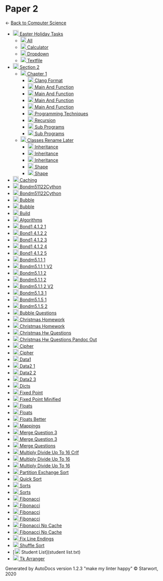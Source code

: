 <style>img{height:18px;margin-bottom:-3px}</style>

# Paper 2

← [Back to Computer Science](..)

- [![Folder](https://starwort.github.io/computer-science/icon-folder.png) Easter Holiday Tasks](easter_holiday_tasks/index.html)
  - [![HTML file](https://img.icons8.com/windows/512/4a90e2/regular-document.png) All](easter_holiday_tasks/all.html)
  - [![HTML file](https://img.icons8.com/windows/512/4a90e2/regular-document.png) Calculator](easter_holiday_tasks/calculator.html)
  - [![HTML file](https://img.icons8.com/windows/512/4a90e2/regular-document.png) Dropdown](easter_holiday_tasks/dropdown.html)
  - [![HTML file](https://img.icons8.com/windows/512/4a90e2/regular-document.png) Textfile](easter_holiday_tasks/textfile.html)
- [![Folder](https://starwort.github.io/computer-science/icon-folder.png) Section 2](section_2/index.html)
  - [![Folder](https://starwort.github.io/computer-science/icon-folder.png) Chapter 1](section_2/chapter_1/index.html)
    - [![CLANG-FORMAT file](https://img.icons8.com/windows/512/4a90e2/file-configuration.png) Clang Format](section_2/chapter_1/.clang-format)
    - [![ file](https://img.icons8.com/windows/512/4a90e2/binary-file.png) Main And Function](section_2/chapter_1/main_and_function)
    - [![C file](https://img.icons8.com/windows/512/4a90e2/c.png) Main And Function](section_2/chapter_1/main_and_function.c)
    - [![OCRPSC file](https://img.icons8.com/windows/512/4a90e2/code-file.png) Main And Function](section_2/chapter_1/main_and_function.ocrpsc)
    - [![SPLW file](https://starwort.github.io/computer-science/icon-splw.png) Main And Function](section_2/chapter_1/main_and_function.splw)
    - [![MD file](https://img.icons8.com/windows/512/4a90e2/regular-document.png) Programming Techniques](section_2/chapter_1/programming_techniques.html)
    - [![MD file](https://img.icons8.com/windows/512/4a90e2/regular-document.png) Recursion](section_2/chapter_1/recursion.html)
    - [![C file](https://img.icons8.com/windows/512/4a90e2/c.png) Sub Programs](section_2/chapter_1/sub_programs.c)
    - [![MD file](https://img.icons8.com/windows/512/4a90e2/regular-document.png) Sub Programs](section_2/chapter_1/sub_programs.html)
  - [![Folder](https://starwort.github.io/computer-science/icon-folder.png) Classes Rename Later](section_2/classes_RENAME_LATER/index.html)
    - [![MD file](https://img.icons8.com/windows/512/4a90e2/regular-document.png) Inheritance](section_2/classes_RENAME_LATER/inheritance.html)
    - [![PSC file](https://img.icons8.com/windows/512/4a90e2/code-file.png) Inheritance](section_2/classes_RENAME_LATER/inheritance.psc)
    - [![PY file](https://img.icons8.com/windows/512/4a90e2/py.png) Inheritance](section_2/classes_RENAME_LATER/inheritance.py)
    - [![PY file](https://img.icons8.com/windows/512/4a90e2/py.png) Shape](section_2/classes_RENAME_LATER/shape.py)
    - [![SPLW file](https://starwort.github.io/computer-science/icon-splw.png) Shape](section_2/classes_RENAME_LATER/shape.splw)
- [![DLL file](https://img.icons8.com/windows/512/4a90e2/dll.png) Caching](Caching.dll)
- [![C file](https://img.icons8.com/windows/512/4a90e2/c.png) Bondm51122Cython](bondm51122cython.c)
- [![PY file](https://img.icons8.com/windows/512/4a90e2/py.png) Bondm51122Cython](bondm51122cython.py)
- [![CS file](https://img.icons8.com/windows/512/4a90e2/cs.png) Bubble](bubble.cs)
- [![EXE file](https://img.icons8.com/windows/512/4a90e2/exe.png) Bubble](bubble.exe)
- [![SH file](https://img.icons8.com/windows/512/4a90e2/important-file.png) Build](build.sh)
- [![SPLW file](https://starwort.github.io/computer-science/icon-splw.png) Algorithms](colliert_algorithms.splw)
- [![SPLW file](https://starwort.github.io/computer-science/icon-splw.png) Bond1 4.1.2 1](colliert_bond1-4.1.2-1.splw)
- [![SPLW file](https://starwort.github.io/computer-science/icon-splw.png) Bond1 4.1.2 2](colliert_bond1-4.1.2-2.splw)
- [![SPLW file](https://starwort.github.io/computer-science/icon-splw.png) Bond1 4.1.2 3](colliert_bond1-4.1.2-3.splw)
- [![SPLW file](https://starwort.github.io/computer-science/icon-splw.png) Bond1 4.1.2 4](colliert_bond1-4.1.2-4.splw)
- [![SPLW file](https://starwort.github.io/computer-science/icon-splw.png) Bond1 4.1.2 5](colliert_bond1-4.1.2-5.splw)
- [![PY file](https://img.icons8.com/windows/512/4a90e2/py.png) Bondm5.1.1 1](colliert_bondm5.1.1-1.py)
- [![PY file](https://img.icons8.com/windows/512/4a90e2/py.png) Bondm5.1.1 1 V2](colliert_bondm5.1.1-1_v2.py)
- [![PY file](https://img.icons8.com/windows/512/4a90e2/py.png) Bondm5.1.1 2](colliert_bondm5.1.1-2.py)
- [![SPLW file](https://starwort.github.io/computer-science/icon-splw.png) Bondm5.1.1 2](colliert_bondm5.1.1-2.splw)
- [![PY file](https://img.icons8.com/windows/512/4a90e2/py.png) Bondm5.1.1 2 V2](colliert_bondm5.1.1-2_v2.py)
- [![PY file](https://img.icons8.com/windows/512/4a90e2/py.png) Bondm5.1.3 1](colliert_bondm5.1.3-1.py)
- [![PY file](https://img.icons8.com/windows/512/4a90e2/py.png) Bondm5.1.5 1](colliert_bondm5.1.5-1.py)
- [![PY file](https://img.icons8.com/windows/512/4a90e2/py.png) Bondm5.1.5 2](colliert_bondm5.1.5-2.py)
- [![TXT file](https://img.icons8.com/windows/512/4a90e2/document.png) Bubble Questions](colliert_bubble_questions.txt)
- [![HTML file](https://img.icons8.com/windows/512/4a90e2/regular-document.png) Christmas Homework](colliert_christmas_homework.html)
- [![MD file](https://img.icons8.com/windows/512/4a90e2/regular-document.png) Christmas Homework](colliert_christmas_homework.html)
- [![MD file](https://img.icons8.com/windows/512/4a90e2/regular-document.png) Christmas Hw Questions](colliert_christmas_hw_questions.html)
- [![HTML file](https://img.icons8.com/windows/512/4a90e2/regular-document.png) Christmas Hw Questions Pandoc Out](colliert_christmas_hw_questions_pandoc_out.html)
- [![PY file](https://img.icons8.com/windows/512/4a90e2/py.png) Cipher](colliert_cipher.py)
- [![SPLW file](https://starwort.github.io/computer-science/icon-splw.png) Cipher](colliert_cipher.splw)
- [![TXT file](https://img.icons8.com/windows/512/4a90e2/document.png) Data1](colliert_data1.txt)
- [![PY file](https://img.icons8.com/windows/512/4a90e2/py.png) Data2 1](colliert_data2-1.py)
- [![PY file](https://img.icons8.com/windows/512/4a90e2/py.png) Data2 2](colliert_data2-2.py)
- [![PY file](https://img.icons8.com/windows/512/4a90e2/py.png) Data2 3](colliert_data2-3.py)
- [![PY file](https://img.icons8.com/windows/512/4a90e2/py.png) Dicts](colliert_dicts.py)
- [![PY file](https://img.icons8.com/windows/512/4a90e2/py.png) Fixed Point](colliert_fixed-point.py)
- [![PY file](https://img.icons8.com/windows/512/4a90e2/py.png) Fixed Point Minified](colliert_fixed-point_minified.py)
- [![PY file](https://img.icons8.com/windows/512/4a90e2/py.png) Floats](colliert_floats.py)
- [![SPLW file](https://starwort.github.io/computer-science/icon-splw.png) Floats](colliert_floats.splw)
- [![PY file](https://img.icons8.com/windows/512/4a90e2/py.png) Floats Better](colliert_floats_better.py)
- [![SPLW file](https://starwort.github.io/computer-science/icon-splw.png) Mappings](colliert_mappings.splw)
- [![PNG file](https://img.icons8.com/windows/512/4a90e2/image-document.png) Merge Question 3](colliert_merge_question_3.png)
- [![TXT file](https://img.icons8.com/windows/512/4a90e2/document.png) Merge Question 3](colliert_merge_question_3.txt)
- [![TXT file](https://img.icons8.com/windows/512/4a90e2/document.png) Merge Questions](colliert_merge_questions.txt)
- [![SPLW file](https://starwort.github.io/computer-science/icon-splw.png) Multiply Divide Up To 16 Crlf](colliert_multiply_divide_up_to_16-crlf.splw)
- [![PY file](https://img.icons8.com/windows/512/4a90e2/py.png) Multiply Divide Up To 16](colliert_multiply_divide_up_to_16.py)
- [![SPLW file](https://starwort.github.io/computer-science/icon-splw.png) Multiply Divide Up To 16](colliert_multiply_divide_up_to_16.splw)
- [![PY file](https://img.icons8.com/windows/512/4a90e2/py.png) Partition Exchange Sort](colliert_partition_exchange_sort.py)
- [![SPLW file](https://starwort.github.io/computer-science/icon-splw.png) Quick Sort](colliert_quick_sort.splw)
- [![PY file](https://img.icons8.com/windows/512/4a90e2/py.png) Sorts](colliert_sorts.py)
- [![SPLW file](https://starwort.github.io/computer-science/icon-splw.png) Sorts](colliert_sorts.splw)
- [![CS file](https://img.icons8.com/windows/512/4a90e2/cs.png) Fibonacci](fibonacci.cs)
- [![EXE file](https://img.icons8.com/windows/512/4a90e2/exe.png) Fibonacci](fibonacci.exe)
- [![PY file](https://img.icons8.com/windows/512/4a90e2/py.png) Fibonacci](fibonacci.py)
- [![SPLW file](https://starwort.github.io/computer-science/icon-splw.png) Fibonacci](fibonacci.splw)
- [![CS file](https://img.icons8.com/windows/512/4a90e2/cs.png) Fibonacci No Cache](fibonacci_no_cache.cs)
- [![EXE file](https://img.icons8.com/windows/512/4a90e2/exe.png) Fibonacci No Cache](fibonacci_no_cache.exe)
- [![PY file](https://img.icons8.com/windows/512/4a90e2/py.png) Fix Line Endings](fix_line_endings.py)
- [![PY file](https://img.icons8.com/windows/512/4a90e2/py.png) Shuffle Sort](shuffle_sort.py)
- [![TXT file](https://img.icons8.com/windows/512/4a90e2/document.png) Student List](student list.txt)
- [![PY file](https://img.icons8.com/windows/512/4a90e2/py.png) Tk Arranger](tk_arranger.py)

Generated by AutoDocs version 1.2.3 "make my linter happy" © Starwort, 2020
